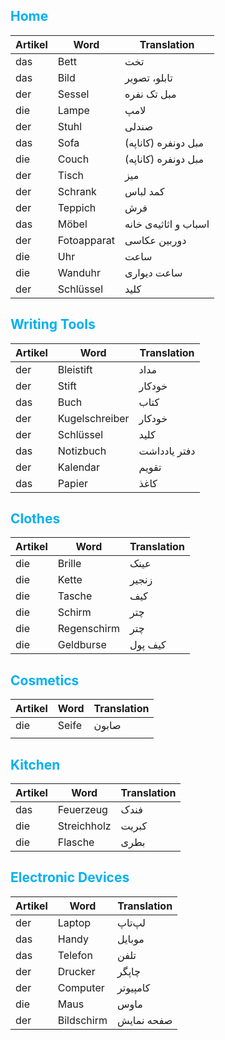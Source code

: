 ## <font color="#00b0f0">Home</font>

| Artikel | Word        | Translation           |
| ------- | ----------- | --------------------- |
| das     | Bett        | تخت                   |
| das     | Bild        | تابلو، تصویر          |
| der     | Sessel      | مبل تک نفره           |
| die     | Lampe       | لامپ                  |
| der     | Stuhl       | صندلی                 |
| das     | Sofa        | مبل دونفره (کاناپه)   |
| die     | Couch       | مبل دونفره (کاناپه)   |
| der     | Tisch       | میز                   |
| der     | Schrank     | کمد لباس              |
| der     | Teppich     | فرش                   |
| das     | Möbel       | اسباب و اثاثیه‌ی خانه |
| der     | Fotoapparat | دوربین عکاسی          |
| die     | Uhr         | ساعت                  |
| die     | Wanduhr     | ساعت دیواری           |
| der     | Schlüssel   | کلید                  |
## <font color="#00b0f0">Writing Tools</font>

| Artikel | Word           | Translation  |
| ------- | -------------- | ------------ |
| der     | Bleistift      | مداد         |
| der     | Stift          | خودکار       |
| das     | Buch           | کتاب         |
| der     | Kugelschreiber | خودکار       |
| der     | Schlüssel      | کلید         |
| das     | Notizbuch      | دفتر یادداشت |
| der     | Kalendar       | تقویم        |
| das     | Papier         | کاغذ         |

## <font color="#00b0f0">Clothes</font>

| Artikel | Word        | Translation |
| ------- | ----------- | ----------- |
| die     | Brille      | عینک        |
| die     | Kette       | زنجیر       |
| die     | Tasche      | کیف         |
| die     | Schirm      | چتر         |
| die     | Regenschirm | چتر         |
| die     | Geldburse   | کیف پول     |
## <font color="#00b0f0">Cosmetics</font>

| Artikel | Word  | Translation |
| ------- | ----- | ----------- |
| die     | Seife | صابون       |
|         |       |             |
## <font color="#00b0f0">Kitchen</font>

| Artikel | Word        | Translation |
| ------- | ----------- | ----------- |
| das     | Feuerzeug   | فندک        |
| die     | Streichholz | کبریت       |
| die     | Flasche     | بطری        |

## <font color="#00b0f0">Electronic Devices</font>

| Artikel | Word       | Translation |
| ------- | ---------- | ----------- |
| der     | Laptop     | لپ‌تاپ      |
| das     | Handy      | موبایل      |
| das     | Telefon    | تلفن        |
| der     | Drucker    | چاپگر       |
| der     | Computer   | کامپیوتر    |
| die     | Maus       | ماوس        |
| der     | Bildschirm | صفحه نمایش  |
